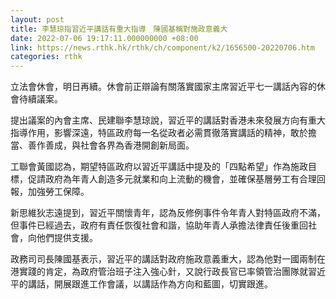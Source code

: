 ```yaml
---
layout: post
title: 李慧琼指習近平講話有重大指導　陳國基稱對施政意義大
date: 2022-07-06 19:17:11.000000000 +08:00
link: https://news.rthk.hk/rthk/ch/component/k2/1656500-20220706.htm
categories: rthk
---
```


立法會休會，明日再續。休會前正辯論有關落實國家主席習近平七一講話內容的休會待續議案。

提出議案的內會主席、民建聯李慧琼說，習近平的講話對香港未來發展方向有重大指導作用，影響深遠，特區政府每一名從政者必需貫徹落實講話的精神，敢於擔當、善作善成，與社會各界為香港開創新局面。

工聯會黃國認為，期望特區政府以習近平講話中提及的「四點希望」作為施政目標，促請政府為年青人創造多元就業和向上流動的機會，並確保基層勞工有合理回報，加強勞工保障。

新思維狄志遠提到，習近平關懷青年，認為反修例事件令年青人對特區政府不滿，但事件已經過去，政府有責任恢復社會和諧，協助年青人承擔法律責任後重回社會，向他們提供支援。

政務司司長陳國基表示，習近平的講話對政府施政意義重大，認為他對一國兩制在港實踐的肯定，為政府管治班子注入強心針，又說行政長官已率領管治團隊就習近平的講話，開展跟進工作會議，以講話作為方向和藍圖，切實跟進。
